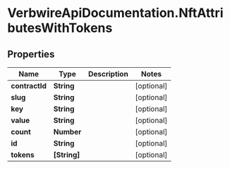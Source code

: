 # VerbwireApiDocumentation.NftAttributesWithTokens

## Properties
Name | Type | Description | Notes
------------ | ------------- | ------------- | -------------
**contractId** | **String** |  | [optional] 
**slug** | **String** |  | [optional] 
**key** | **String** |  | [optional] 
**value** | **String** |  | [optional] 
**count** | **Number** |  | [optional] 
**id** | **String** |  | [optional] 
**tokens** | **[String]** |  | [optional] 
